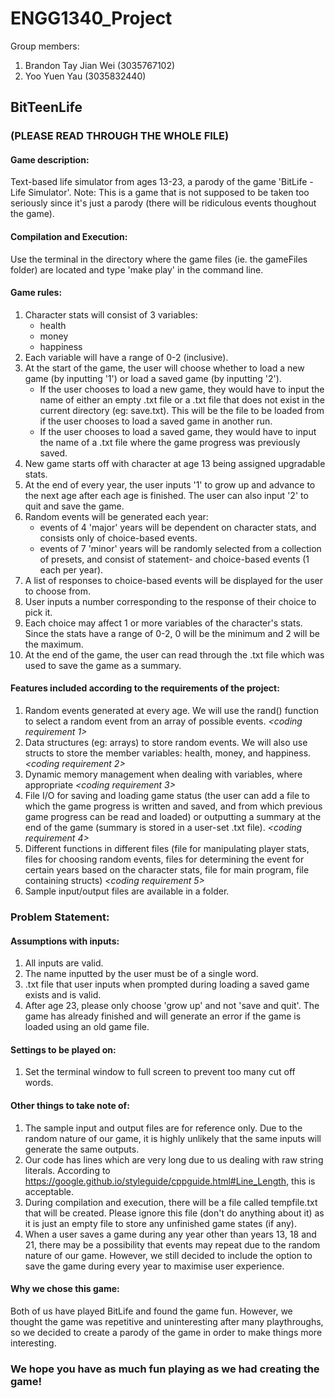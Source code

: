 # ENGG1340_Project

Group members: 
1. Brandon Tay Jian Wei (3035767102) 
2. Yoo Yuen Yau (3035832440)

## **BitTeenLife**
### (PLEASE READ THROUGH THE WHOLE FILE)

#### Game description: 
Text-based life simulator from ages 13-23, a parody of the game 'BitLife - Life Simulator'. 
Note: This is a game that is not supposed to be taken too seriously since it's just a parody (there will be ridiculous events thoughout the game).

#### Compilation and Execution:
Use the terminal in the directory where the game files (ie. the gameFiles folder) are located and type 'make play' in the command line.

#### Game rules: 
1. Character stats will consist of 3 variables:
   - health
   - money
   - happiness
2. Each variable will have a range of 0-2 (inclusive).
3. At the start of the game, the user will choose whether to load a new game (by inputting '1') or load a saved game (by inputting '2'). 
   - If the user chooses to load a new game, they would have to input the name of either an empty .txt file or a .txt file that does not exist in the current directory (eg: save.txt). This will be the file to be loaded from if the user chooses to load a saved game in another run.
   - If the user chooses to load a saved game, they would have to input the name of a .txt file where the game progress was previously saved.
4. New game starts off with character at age 13 being assigned upgradable stats. 
5. At the end of every year, the user inputs '1' to grow up and advance to the next age after each age is finished. The user can also input '2' to quit and save the game.
6. Random events will be generated each year:
   - events of 4 'major' years will be dependent on character stats, and consists only of choice-based events.
   - events of 7 'minor' years will be randomly selected from a collection of presets, and consist of statement- and choice-based events (1 each per year).
7. A list of responses to choice-based events will be displayed for the user to choose from.
8. User inputs a number corresponding to the response of their choice to pick it. 
9. Each choice may affect 1 or more variables of the character's stats. Since the stats have a range of 0-2, 0 will be the minimum and 2 will be the maximum.
10. At the end of the game, the user can read through the .txt file which was used to save the game as a summary.

#### Features included according to the requirements of the project:
1. Random events generated at every age. We will use the rand() function to select a random event from an array of possible events. *<coding requirement 1>*
2. Data structures (eg: arrays) to store random events. We will also use structs to store the member variables: health, money, and happiness. *<coding requirement 2>*
3. Dynamic memory management when dealing with variables, where appropriate *<coding requirement 3>*
4. File I/O for saving and loading game status (the user can add a file to which the game progress is written and saved, and from which previous game progress can be read and loaded) or outputting a summary at the end of the game (summary is stored in a user-set .txt file). *<coding requirement 4>*
5. Different functions in different files (file for manipulating player stats, files for choosing random events, files for determining the event for certain years based on the character stats, file for main program, file containing structs) *<coding requirement 5>*
6. Sample input/output files are available in a folder.

### Problem Statement:
#### Assumptions with inputs:
1. All inputs are valid.
2. The name inputted by the user must be of a single word.
3. .txt file that user inputs when prompted during loading a saved game exists and is valid.
4. After age 23, please only choose 'grow up' and not 'save and quit'. The game has already finished and will generate an error if the game is loaded using an old game file.
#### Settings to be played on:
1. Set the terminal window to full screen to prevent too many cut off words.
#### Other things to take note of:
1. The sample input and output files are for reference only. Due to the random nature of our game, it is highly unlikely that the same inputs will generate the same outputs.
2. Our code has lines which are very long due to us dealing with raw string literals. According to https://google.github.io/styleguide/cppguide.html#Line_Length, this is acceptable.
3. During compilation and execution, there will be a file called tempfile.txt that will be created. Please ignore this file (don't do anything about it) as it is just an empty file to store any unfinished game states (if any).
4. When a user saves a game during any year other than years 13, 18 and 21, there may be a possibility that events may repeat due to the random nature of our game. However, we still decided to include the option to save the game during every year to maximise user experience.
#### Why we chose this game:
Both of us have played BitLife and found the game fun. However, we thought the game was repetitive and uninteresting after many playthroughs, so we decided to create a parody of the game in order to make things more interesting. 

### We hope you have as much fun playing as we had creating the game!
